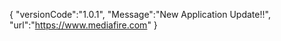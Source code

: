 {
   "versionCode":"1.0.1",
   "Message":"New Application Update!!",
   "url":"https://www.mediafire.com"
}
